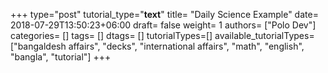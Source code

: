 +++
type="post"
tutorial_type="__text__"
title= "Daily Science Example"
date= 2018-07-29T13:50:23+06:00
draft= false
weight= 1
authors= ["Polo Dev"]
categories= []
tags= []
dtags= []
tutorialTypes=[]
available_tutorialTypes= ["bangaldesh affairs", "decks", "international affairs", "math", "english", "bangla", "tutorial"]
+++

